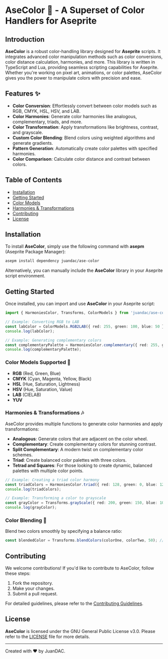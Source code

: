 # AseColor 🌈 - A Superset of Color Handlers for Aseprite


## Introduction

**AseColor** is a robust color-handling library designed for **Aseprite** scripts. It integrates advanced color manipulation methods such as color conversions, color distance calculation, harmonies, and more. This library is written in TypeScript and Lua, providing seamless scripting capabilities for Aseprite. Whether you're working on pixel art, animations, or color palettes, AseColor gives you the power to manipulate colors with precision and ease.

## Features ✨

- **Color Conversion**: Effortlessly convert between color models such as RGB, CMYK, HSL, HSV, and LAB.
- **Color Harmonies**: Generate color harmonies like analogous, complementary, triads, and more.
- **Color Transformation**: Apply transformations like brightness, contrast, and grayscale.
- **Custom Color Blending**: Blend colors using weighted algorithms and generate gradients.
- **Pattern Generation**: Automatically create color palettes with specified harmonies.
- **Color Comparison**: Calculate color distance and contrast between colors.
  
## Table of Contents

- [Installation](#installation)
- [Getting Started](#getting-started)
- [Color Models](#color-models)
- [Harmonies & Transformations](#harmonies--transformations)
- [Contributing](#contributing)
- [License](#license)

## Installation

To install **AseColor**, simply use the following command with **asepm** (Aseprite Package Manager):

```bash
asepm install dependency juandac/ase-color
```

Alternatively, you can manually include the **AseColor** library in your Aseprite script environment.

## Getting Started

Once installed, you can import and use **AseColor** in your Aseprite script:

```typescript
import { HarmoniesColor, Transforms, ColorModels } from 'juandac/ase-color';

// Example: Converting RGB to LAB
const labColor = ColorModels.RGB2LAB({ red: 255, green: 100, blue: 50 });
console.log(labColor);

// Example: Generating complementary colors
const complementaryPalette = HarmoniesColor.complementary({ red: 255, green: 100, blue: 50 });
console.log(complementaryPalette);
```

### Color Models Supported 🎨

- **RGB** (Red, Green, Blue)
- **CMYK** (Cyan, Magenta, Yellow, Black)
- **HSL** (Hue, Saturation, Lightness)
- **HSV** (Hue, Saturation, Value)
- **LAB** (CIELAB)
- **YUV**

### Harmonies & Transformations 🎶

AseColor provides multiple functions to generate color harmonies and apply transformations:

- **Analogous**: Generate colors that are adjacent on the color wheel.
- **Complementary**: Create complementary colors for stunning contrast.
- **Split Complementary**: A modern twist on complementary color schemes.
- **Triad**: Create balanced color palettes with three colors.
- **Tetrad and Squares**: For those looking to create dynamic, balanced palettes with multiple color points.

```typescript
// Example: Creating a triad color harmony
const triadColors = HarmoniesColor.triad({ red: 128, green: 0, blue: 128 });
console.log(triadColors);

// Example: Transforming a color to grayscale
const grayColor = Transforms.grayScale({ red: 200, green: 150, blue: 100 });
console.log(grayColor);
```

### Color Blending 🌈

Blend two colors smoothly by specifying a balance ratio:

```typescript
const blendedColor = Transforms.blendColors(colorOne, colorTwo, 50); // Blends 50% of each
```

## Contributing

We welcome contributions! If you'd like to contribute to AseColor, follow these steps:

1. Fork the repository.
2. Make your changes.
3. Submit a pull request.

For detailed guidelines, please refer to the [Contributing Guidelines](CONTRIBUTING.md).

## License

**AseColor** is licensed under the GNU General Public License v3.0. Please refer to the [LICENSE](LICENSE) file for more details.

---

Created with ❤️ by JuanDAC.
